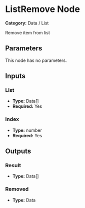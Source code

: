 
# ListRemove Node

**Category:** Data / List

Remove item from list

## Parameters

This node has no parameters.

## Inputs


### List
- **Type:** Data[]
- **Required:** Yes



### Index
- **Type:** number
- **Required:** Yes



## Outputs


### Result
- **Type:** Data[]



### Removed
- **Type:** Data




